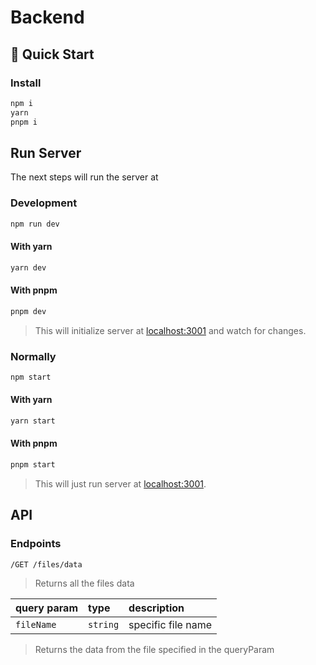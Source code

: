 # Backend

## :rocket: Quick Start

### Install

```bash
npm i
yarn
pnpm i
```

## Run Server

The next steps will run the server at 

### Development

```bash
npm run dev
```

#### With yarn
```bash
yarn dev
```
#### With pnpm
```bash
pnpm dev
```

> This will initialize server at [localhost:3001](http://localhost:3001) and watch for changes.

### Normally

```bash
npm start
```

#### With yarn
```bash
yarn start
```
#### With pnpm
```bash
pnpm start
```
> This will just run server at [localhost:3001](http://localhost:3001).

## API

### Endpoints

```http
/GET /files/data
```

> Returns all the files data

| query param | type | description |
| :- | :- | :- |
| `fileName` | `string` | specific file name |

> Returns the data from the file specified in the queryParam